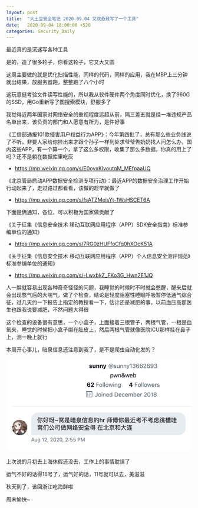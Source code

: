 ```yaml
---
layout: post
title:  "大土豆安全笔记 2020.09.04 又双叒叕写了一个工具"
date:   2020-09-04 18:00:00 +520
categories: Security_Daily
---
```


最近真的是沉迷写各种工具

是的，造了很多轮子，你看这轮子，它又大又圆

这周主要做的就是优化扫描性能，同样的代码，同样的应用，我在MBP上三分钟就出结果，放服务器跑，整整跑了八个小时

这玩意挺考验文件读写性能的，所以我从软件硬件两个角度同时优化，换了960G的SSD，用Go重新写了图搜索模块，舒服多了

我觉得近两年国家对网络安全的重视程度远超从前，隔三差五就是挂一堆违规产品名单出来，该负责的部门和人愿意有所为，是件好事

《工信部通报101款侵害用户权益行为APP》：今年第四批了，总有那么些业务线说了不听，非要人家给你挂出来才跟个孙子一样到处求爷爷告奶奶找人问怎么办，国内这些APP，有一个算一个，拿了这么多权限，收集了那么多数据，你真的用上了吗？还不是躺在数据库里吃灰
- https://mp.weixin.qq.com/s/E0oyxKlvoutqM_MEfpaaUQ

《北京管局启动APP数据安全检测专项行动》：最近APP的数据安全治理工作开始行动起来了，走过路过都看看，该做的趁早就做了
- https://mp.weixin.qq.com/s/fsATZMeisYt-1WsHSCET6A

下面是俩通知，各位，可以积极为国家做贡献了

《关于征集《信息安全技术 移动互联网应用程序（APP）SDK安全指南》标准参编单位的通知》
- https://mp.weixin.qq.com/s/7RG0zHUFfoCfq0hXOcK51A

《关于征集《信息安全技术 移动互联网应用程序（APP）个人信息安全测评规范》标准参编单位的通知》
- https://mp.weixin.qq.com/s/-LwxbkZ_FKo3G_Hwn2E1JQ

人一胖就容易出现各种奇奇怪怪的问题，我睡觉的时候时不时就会憋醒，醒来后就会出现憋气后的大喘气，做了个检查，结论是轻度阻塞性睡眠呼吸暂停低通气综合征，过几天约一下报告上指定的教授看一下，估计还是减肥的事，以前血压高那医生也跟我说要减肥，不然问题大得很

这个检查的设备很有意思，一个小盒子，上面接着三根管子，两根气管，一根是血氧夹，睡觉的时候把小盒子绑在肚皮上，然后两根气管就像医院ICU那样挂在鼻子上，测一晚上就行

本周开心事儿，暗泉信息还注意到我了，是不是爬虫自动化发的？

![IMAGE](/assets/resources/5DA81449BE9331A5EBA9CE04947F94EB.jpg)

上次说的月初去上海休假还没去，工作上的事情耽误了

运气不好的话得16号了，运气好的话，11号就可以去，美滋滋

秋天到了，该回浙江吃海鲜啦

周末愉快~